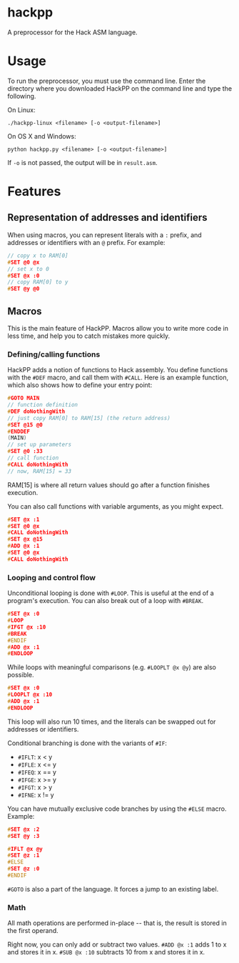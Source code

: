 # hackpp
A preprocessor for the Hack ASM language.

# Usage

To run the preprocessor, you must use the command line.
Enter the directory where you downloaded HackPP on the command line and type the following.

On Linux:

```./hackpp-linux <filename> [-o <output-filename>]```

On OS X and Windows:

```python hackpp.py <filename> [-o <output-filename>]```

If `-o` is not passed, the output will be in `result.asm`.

# Features
## Representation of addresses and identifiers
When using macros, you can represent literals with a `:` prefix, and addresses or identifiers with an `@` prefix.
For example:
```c
// copy x to RAM[0]
#SET @0 @x
// set x to 0
#SET @x :0
// copy RAM[0] to y
#SET @y @0
```

## Macros
This is the main feature of HackPP. Macros allow you to write more code in less time, and help you to catch mistakes more quickly.

### Defining/calling functions
HackPP adds a notion of functions to Hack assembly. You define functions with the `#DEF` macro, and call them with `#CALL`. Here is an example function, which also shows how to define your entry point:
```c
#GOTO MAIN
// function definition
#DEF doNothingWith
// just copy RAM[0] to RAM[15] (the return address)
#SET @15 @0
#ENDDEF
(MAIN)
// set up parameters
#SET @0 :33
// call function
#CALL doNothingWith
// now, RAM[15] = 33
```
RAM[15] is where all return values should go after a function finishes execution.

You can also call functions with variable arguments, as you might expect.
```c
#SET @x :1
#SET @0 @x
#CALL doNothingWith
#SET @x @15
#ADD @x :1
#SET @0 @x
#CALL doNothingWith
```

### Looping and control flow
Unconditional looping is done with `#LOOP`. This is useful at the end of a program's execution. You can also break out of a loop with `#BREAK`.

```c
#SET @x :0
#LOOP
#IFGT @x :10
#BREAK
#ENDIF
#ADD @x :1
#ENDLOOP
```

While loops with meaningful comparisons (e.g. `#LOOPLT @x @y`) are also possible.
```c
#SET @x :0
#LOOPLT @x :10
#ADD @x :1
#ENDLOOP
```
This loop will also run 10 times, and the literals can be swapped out for addresses or identifiers.

Conditional branching is done with the variants of `#IF`:
* `#IFLT`: x < y
* `#IFLE`: x <= y
* `#IFEQ`: x == y
* `#IFGE`: x >= y
* `#IFGT`: x > y
* `#IFNE`: x != y

You can have mutually exclusive code branches by using the `#ELSE` macro. Example:
```c
#SET @x :2
#SET @y :3

#IFLT @x @y
#SET @z :1
#ELSE
#SET @z :0
#ENDIF
```

`#GOTO` is also a part of the language. It forces a jump to an existing label.

### Math
All math operations are performed in-place -- that is, the result is stored in the first operand.

Right now, you can only add or subtract two values. `#ADD @x :1` adds 1 to x and stores it in x. `#SUB @x :10` subtracts 10 from x and stores it in x.

